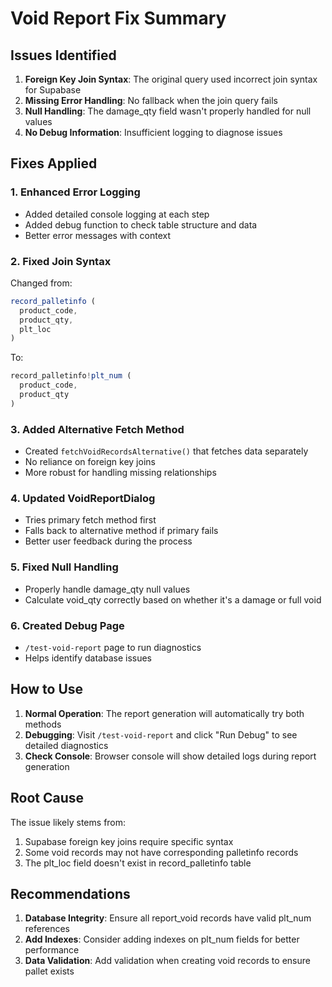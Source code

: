 # Void Report Fix Summary

## Issues Identified

1. **Foreign Key Join Syntax**: The original query used incorrect join syntax for Supabase
2. **Missing Error Handling**: No fallback when the join query fails
3. **Null Handling**: The damage_qty field wasn't properly handled for null values
4. **No Debug Information**: Insufficient logging to diagnose issues

## Fixes Applied

### 1. Enhanced Error Logging
- Added detailed console logging at each step
- Added debug function to check table structure and data
- Better error messages with context

### 2. Fixed Join Syntax
Changed from:
```typescript
record_palletinfo (
  product_code,
  product_qty,
  plt_loc
)
```

To:
```typescript
record_palletinfo!plt_num (
  product_code,
  product_qty
)
```

### 3. Added Alternative Fetch Method
- Created `fetchVoidRecordsAlternative()` that fetches data separately
- No reliance on foreign key joins
- More robust for handling missing relationships

### 4. Updated VoidReportDialog
- Tries primary fetch method first
- Falls back to alternative method if primary fails
- Better user feedback during the process

### 5. Fixed Null Handling
- Properly handle damage_qty null values
- Calculate void_qty correctly based on whether it's a damage or full void

### 6. Created Debug Page
- `/test-void-report` page to run diagnostics
- Helps identify database issues

## How to Use

1. **Normal Operation**: The report generation will automatically try both methods
2. **Debugging**: Visit `/test-void-report` and click "Run Debug" to see detailed diagnostics
3. **Check Console**: Browser console will show detailed logs during report generation

## Root Cause

The issue likely stems from:
1. Supabase foreign key joins require specific syntax
2. Some void records may not have corresponding palletinfo records
3. The plt_loc field doesn't exist in record_palletinfo table

## Recommendations

1. **Database Integrity**: Ensure all report_void records have valid plt_num references
2. **Add Indexes**: Consider adding indexes on plt_num fields for better performance
3. **Data Validation**: Add validation when creating void records to ensure pallet exists
